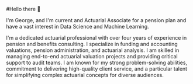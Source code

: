 #Hello there 👋

I'm George, and I'm current and Actuarial Associate for a pension plan and have a vast interest in Data Science and Machine Learning. 

I'm a dedicated actuarial professional with over four years of experience in pension and benefits consulting. I specialize in funding and accounting valuations, pension administration, and actuarial analysis. I am skilled in managing end-to-end actuarial valuation projects and providing critical support to audit teams. I am known for my strong problem-solving abilities, commitment to delivering high-quality client service, and a particular talent for simplifying complex actuarial concepts for diverse audiences.

<!--
**geodaramola/geodaramola** is a ✨ _special_ ✨ repository because its `README.md` (this file) appears on your GitHub profile.

Here are some ideas to get you started:

- 🔭 I’m currently working on ...
- 🌱 I’m currently learning ...
- 👯 I’m looking to collaborate on ...
- 🤔 I’m looking for help with ...
- 💬 Ask me about ...
- 📫 How to reach me: ...
- 😄 Pronouns: ...
- ⚡ Fun fact: ...
-->
